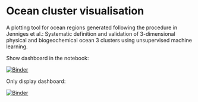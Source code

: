 # Ocean cluster visualisation

A plotting tool for ocean regions generated following the procedure in Jenniges et al.: Systematic definition and validation of 3-dimensional physical and biogeochemical ocean
3 clusters using unsupervised machine learning. 


Show dashboard in the notebook:

[![Binder](https://mybinder.org/badge_logo.svg)](https://mybinder.org/v2/gh/y-jenniges/ocean_clustering_and_validation/HEAD?filepath=dashboard_ocean_cluster_visualisation.ipynb)

Only display dashboard:

[![Binder](https://mybinder.org/badge.svg)](https://mybinder.org/v2/gh/y-jenniges/ocean_clustering_and_validation/HEAD?urlpath=apps%2Fdashboard_ocean_cluster_visualisation.ipynb)
